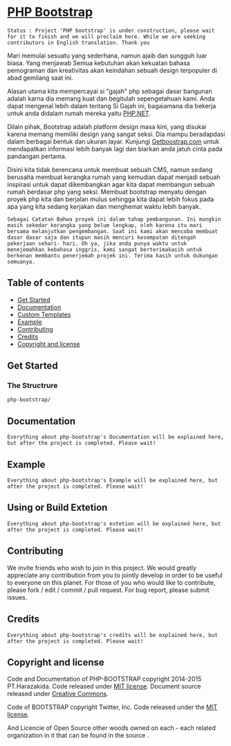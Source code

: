 # [PHP Bootstrap](https://github.com/Harazaki/PHP-BOOTSTRAP#)

`Status : Project 'PHP bootstrap' is under construction, please wait for it to finish and we will proclaim here. While we are seeking contributors in English translation. Thank you`

Mari memulai sesuatu yang sederhana, namun ajaib dan sungguh luar biasa. Yang menjawab Semua kebutuhan akan kekuatan  bahasa pemograman dan kreativitas akan keindahan sebuah design terpopuler di abad gemilang saat ini. 

Alasan utama kita mempercayai si "gajah" php sebagai dasar bangunan adalah karna dia memang kuat dan begitulah sepengetahuan kami. Anda dapat mengenal lebih dalam tentang Si Gajah ini, bagaiamana dia bekerja untuk anda didalam rumah mereka yaitu [PHP.NET](http://php.net/).

Dilain pihak, Bootstrap adalah platform design masa kini, yang disukai karena memang memiliki design yang sangat seksi. Dia mampu beradapdasi dalam berbagai bentuk dan ukuran layar. Kunjungi [Getboostrap.com](http://getbootstrap.com/) untuk mendapatkan informasi lebih banyak lagi dan biarkan anda jatuh cinta pada pandangan pertama.

Disini kita tidak berencana untuk membuat sebuah CMS, namun sedang berusaha membuat kerangka rumah yang kemudian dapat menjadi sebuah inspirasi untuk dapat dikembangkan agar kita dapat membangun sebuah rumah berdasar php yang seksi. Membuat bootstrap menyatu dengan proyek php kita dan berjalan mulus sehingga kita dapat lebih fokus pada apa yang kita sedang kerjakan dan menghemat waktu lebih banyak.

`Sebagai Catatan Bahwa proyek ini dalam tahap pembangunan. Ini mungkin masih sekedar kerangka yang belum lengkap, oleh karena itu mari bersama melanjutkan pengembangan. Saat ini kami akan mencoba membuat dasar dasar saja dan itupun masih mencuri kesempatan ditengah pekerjaan sehari- hari. Oh ya, jika anda punya waktu untuk menejemahkan kebahasa inggris, kami sangat berterimakasih untuk berkenan membantu penerjemah projek ini. Terima kasih untuk dukungan semuanya.`

## Table of contents

- [Get Started](#get-gtarted)
- [Documentation](#documentation)
- [Custom Templates](#custom-templates)
- [Example](#example)
- [Contributing](#Contributing)
- [Credits](#credits)
- [Copyright and license](#copyright-and-license)

## Get Started

### The Structrure

```
php-bootstrap/
```
## Documentation
`
Everything about php-bootstrap's Documentation will be explained here, but after the project is completed. Please wait!
`
## Example

`
Everything about php-bootstrap's Example will be explained here, but after the project is completed. Please wait!
`

## Using or Build Extetion

`
Everything about php-bootstrap's extetion will be explained here, but after the project is completed. Please wait!
`

## Contributing

We invite friends who wish to join in this project. We would greatly appreciate any contribution from you to jointly develop in order to be useful to everyone on this planet. For those of you who would like to contribute, please fork / edit / commit / pull request. For bug report, please submit issues.

## Credits

`
Everything about php-bootstrap's credits will be explained here, but after the project is completed. Please wait!
`

## Copyright and license

Code and Documentation of PHP-BOOTSTRAP copyright 2014-2015 PT.Harazakida. Code released under [MIT license](https://github.com/Harazaki/PHP-BOOTSTRAP/blob/master/LICENSE). Document source released under [Creative Commons](https://github.com/Harazaki/PHP-BOOTSTRAP/blob/master/docs.licence).

Code of BOOTSTRAP copyright Twitter, Inc. Code released under the [MIT license](https://github.com/twbs/bootstrap/blob/master/LICENSE).

And Licencie of Open Source other woods owned on each - each related organization in it that can be found in the source .


